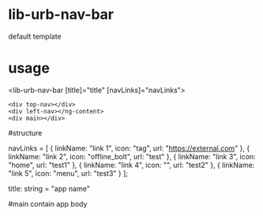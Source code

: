 # lib-urb-nav-bar

default template

# usage

<lib-urb-nav-bar [title]="title" [navLinks]="navLinks">

    <div top-nav></div>
    <div left-nav></ng-content>
    <div main></div>

</lib-urb-nav-bar>

#structure

navLinks = [
{ linkName: "link 1", icon: "tag", url: "https://external.com" },
{ linkName: "link 2", icon: "offline_bolt", url: "test" },
{ linkName: "link 3", icon: "home", url: "test1" },
{ linkName: "link 4", icon: "", url: "test2" },
{ linkName: "link 5", icon: "menu", url: "test3" }
];

title: string = "app name"

#main
contain app body
